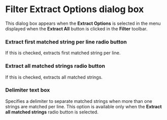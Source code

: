 # Filter Extract Options dialog box

This dialog box appears when the
**Extract Options** is selected in the menu displayed when the **Extract All** button is clicked in the **Filter** toolbar.

### Extract first matched string per line radio button

If this is checked, extracts first matched string per line.

### Extract all matched strings radio button

If this is checked, extracts all matched strings.

### Delimiter text box

Specifies a delimiter to separate matched strings when more than one strings are matched per line. This option is available only when the **Extract all matched strings** radio button is selected.

